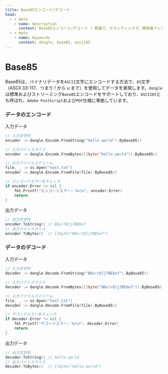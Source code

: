 ```yaml
---
title: Base85エンコード/デコード
head:
  - - meta
    - name: description
      content: Base85エンコード/デコード | 軽量で、セマンティックで、開発者フレンドリーなgolang エンコード&暗号ライブラリ
  - - meta
    - name: keywords
      content: dongle, base85, ascii85
---
```


# Base85

Base85は、バイナリデータを`ASCII`文字にエンコードする方法で、`85`文字（ASCII 33-117、つまり ! から u まで）を使用してデータを表現します。`dongle`は標準およびストリーミング`Base85`エンコードをサポートしており、`ASCII85`とも呼ばれ、`Adobe PostScript`および`PDF`仕様に準拠しています。

### データのエンコード

入力データ

```go
// 入力文字列
encoder := dongle.Encode.FromString("hello world").ByBase85()

// 入力バイトスライス
encoder := dongle.Encode.FromBytes([]byte("hello world")).ByBase85()

// 入力ファイルストリーム
file, _ := os.Open("test.txt")
encoder := dongle.Encode.FromFile(file).ByBase85()

// エンコードエラーをチェック
if encoder.Error != nil {
	fmt.Printf("エンコードエラー: %v\n", encoder.Error)
	return
}
```

出力データ

```go
// 出力文字列
encoder.ToString() // BOu!rD]j7BEbo7
// 出力バイトスライス
encoder.ToBytes()  // []byte("BOu!rD]j7BEbo7")
```

### データのデコード

入力データ

```go
// 入力文字列
decoder := dongle.Decode.FromString("BOu!rD]j7BEbo7").ByBase85()

// 入力バイトスライス
decoder := dongle.Decode.FromBytes([]byte("BOu!rD]j7BEbo7")).ByBase85()

// 入力ファイルストリーム
file, _ := os.Open("test.txt")
decoder := dongle.Decode.FromFile(file).ByBase85()

// デコードエラーをチェック
if decoder.Error != nil {
	fmt.Printf("デコードエラー: %v\n", decoder.Error)
	return
}
```

出力データ

```go
// 出力文字列
decoder.ToString() // hello world
// 出力バイトスライス
decoder.ToBytes()  // []byte("hello world")
```

 